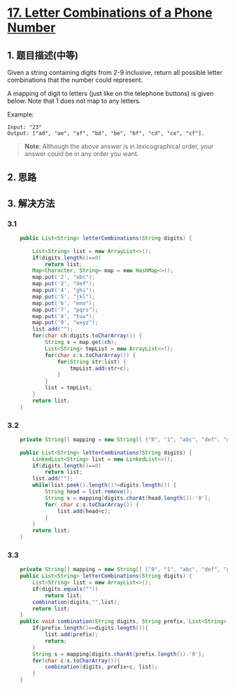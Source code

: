 # [17. Letter Combinations of a Phone Number](https://leetcode-cn.com/problems/letter-combinations-of-a-phone-number/)

## 1. 题目描述(中等)

Given a string containing digits from 2-9 inclusive, return all possible letter combinations that the number could represent.

A mapping of digit to letters (just like on the telephone buttons) is given below. Note that 1 does not map to any letters.

Example:
```
Input: "23"
Output: ["ad", "ae", "af", "bd", "be", "bf", "cd", "ce", "cf"].
```
> **Note**:
> Although the above answer is in lexicographical order, your answer could be in any order you want.


## 2. 思路

## 3. 解决方法

### 3.1 



```java
    public List<String> letterCombinations(String digits) {
    	
        List<String> list = new ArrayList<>();
        if(digits.length()==0)
    		return list;
        Map<Character, String> map = new HashMap<>();
        map.put('2', "abc");
        map.put('3', "def");
        map.put('4', "ghi");
        map.put('5', "jkl");
        map.put('6', "mno");
        map.put('7', "pqrs");
        map.put('8', "tuv");
        map.put('9', "wxyz");
        list.add("");
        for(char ch:digits.toCharArray()) {
        	String s = map.get(ch);
        	List<String> tmpList = new ArrayList<>();
        	for(char c:s.toCharArray()) {
        		for(String str:list) {
        			tmpList.add(str+c);
        		}
        	}
        	list = tmpList;
        }
        return list;
    }
```



### 3.2 



```java
	private String[] mapping = new String[] {"0", "1", "abc", "def", "ghi", "jkl", "mno", "pqrs", "tuv", "wxyz"};
	
	public List<String> letterCombinations(String digits) {
    	LinkedList<String> list = new LinkedList<>();
        if(digits.length()==0)
    		return list;
        list.add("");
        while(list.peek().length()!=digits.length()) {
        	String head = list.remove();
        	String s = mapping[digits.charAt(head.length())-'0'];
        	for( char c:s.toCharArray()) {
        		list.add(head+c);
        	}
        }
        return list;
    }
```

### 3.3



```java    
    private String[] mapping = new String[] {"0", "1", "abc", "def", "ghi", "jkl", "mno", "pqrs", "tuv", "wxyz"};
    public List<String> letterCombinations(String digits) {
    	List<String> list = new ArrayList<>();
    	if(digits.equals(""))
    		return list;
    	combination(digits,"",list);
    	return list;
    }
    public void combination(String digits, String prefix, List<String> list) {
    	if(prefix.length()==digits.length()){
    		list.add(prefix);
    		return;
    	}
    	String s = mapping[digits.charAt(prefix.length())-'0'];
    	for(char c:s.toCharArray()){
    		combination(digits, prefix+c, list);
    	}
    }
```





